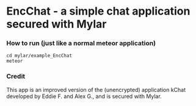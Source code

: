 EncChat - a simple chat application secured with Mylar
======================================================

### How to run (just like a normal meteor application)
    cd mylar/example_EncChat
    meteor 
    


### Credit

This app is an improved version of the (unencrypted) application kChat developed by Eddie F. and Alex G., and is secured with Mylar.
